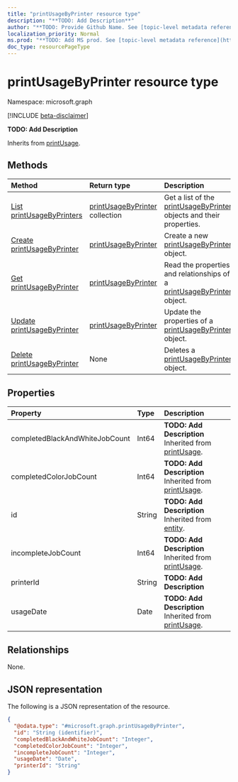 ```yaml
---
title: "printUsageByPrinter resource type"
description: "**TODO: Add Description**"
author: "**TODO: Provide Github Name. See [topic-level metadata reference](https://msgo.azurewebsites.net/add/document/guidelines/metadata.html#topic-level-metadata)**"
localization_priority: Normal
ms.prod: "**TODO: Add MS prod. See [topic-level metadata reference](https://msgo.azurewebsites.net/add/document/guidelines/metadata.html#topic-level-metadata)**"
doc_type: resourcePageType
---
```


# printUsageByPrinter resource type

Namespace: microsoft.graph

[!INCLUDE [beta-disclaimer](../../includes/beta-disclaimer.md)]

**TODO: Add Description**


Inherits from [printUsage](../resources/printusage.md).

## Methods
|Method|Return type|Description|
|:---|:---|:---|
|[List printUsageByPrinters](../api/printusagebyprinter-list.md)|[printUsageByPrinter](../resources/printusagebyprinter.md) collection|Get a list of the [printUsageByPrinter](../resources/printusagebyprinter.md) objects and their properties.|
|[Create printUsageByPrinter](../api/printusagebyprinter-create.md)|[printUsageByPrinter](../resources/printusagebyprinter.md)|Create a new [printUsageByPrinter](../resources/printusagebyprinter.md) object.|
|[Get printUsageByPrinter](../api/printusagebyprinter-get.md)|[printUsageByPrinter](../resources/printusagebyprinter.md)|Read the properties and relationships of a [printUsageByPrinter](../resources/printusagebyprinter.md) object.|
|[Update printUsageByPrinter](../api/printusagebyprinter-update.md)|[printUsageByPrinter](../resources/printusagebyprinter.md)|Update the properties of a [printUsageByPrinter](../resources/printusagebyprinter.md) object.|
|[Delete printUsageByPrinter](../api/printusagebyprinter-delete.md)|None|Deletes a [printUsageByPrinter](../resources/printusagebyprinter.md) object.|

## Properties
|Property|Type|Description|
|:---|:---|:---|
|completedBlackAndWhiteJobCount|Int64|**TODO: Add Description** Inherited from [printUsage](../resources/printusage.md).|
|completedColorJobCount|Int64|**TODO: Add Description** Inherited from [printUsage](../resources/printusage.md).|
|id|String|**TODO: Add Description** Inherited from [entity](../resources/entity.md).|
|incompleteJobCount|Int64|**TODO: Add Description** Inherited from [printUsage](../resources/printusage.md).|
|printerId|String|**TODO: Add Description**|
|usageDate|Date|**TODO: Add Description** Inherited from [printUsage](../resources/printusage.md).|

## Relationships
None.

## JSON representation
The following is a JSON representation of the resource.
<!-- {
  "blockType": "resource",
  "keyProperty": "id",
  "@odata.type": "microsoft.graph.printUsageByPrinter",
  "baseType": "microsoft.graph.printUsage",
  "openType": false
}
-->
``` json
{
  "@odata.type": "#microsoft.graph.printUsageByPrinter",
  "id": "String (identifier)",
  "completedBlackAndWhiteJobCount": "Integer",
  "completedColorJobCount": "Integer",
  "incompleteJobCount": "Integer",
  "usageDate": "Date",
  "printerId": "String"
}
```

